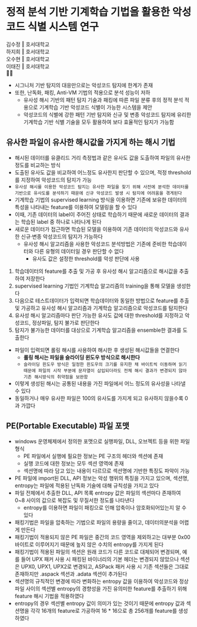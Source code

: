 # 정적 분석 기반 기계학습 기법을 활용한 악성코드 식별 시스템 연구  
김수정 ‖ 호서대학교  
하지희 ‖ 호서대학교  
오수현 ‖ 호서대학교  
이태진 ‖ 호서대학교  
💼📜  
  
- 시그니처 기반 탐지의 대응만으로는 악성코드 탐지에 한계가 존재  
- 또한, 난독화, 패킹, Anti-VM 기법의 적용으로 분석 성능이 저하   
  - 유사성 해시 기반의 패턴 탐지 기술과 패킹에 따른 파일 분류 후의 정적 분석 적용으로 기계학습 기반 악성코드 식별이 가능한 시스템을 제안  
  - 악성코드의 식별에 강한 패턴 기반 탐지와 신규 및 변종 악성코드 탐지에 유리한 기계학습 기반 식별 기술을 모두 활용하여 보다 효율적인 탐지가 가능함   
  
## 유사한 파일이 유사한 해시값을 가지게 하는 해시 기법   
- 해시된 데이터를 유클리드 거리 측정법과 같은 유사도 값을 도출하여 파일의 유사한 정도를 비교하는 방식  
- 도출된 유사도 값을 비교하여 어느정도 유사한지 판단할 수 있으며, 적정 threshold를 지정하여 악성코드의 탐지가 가능   
- `유사성 해시를 이용한 악성코드 탐지는 유사한 파일을 찾기 위해 사전에 분석한 데이터를 기반으로 유사도를 분석하기 때문에 신규 악성코드 발생 시 탐지에 어려움을 겪게된다` 
- 기계학습 기법의 supervised learning 방식을 이용하면 기존에 보유한 데이터의 특성을 나타내는 feature를 이용하여 모델링을 할 수 있다  
- 이때, 기존 데이터의 label이 주어진 상태로 학습하기 때문에 새로운 데이터의 결과는 학습된 label 중 하나로 나타나게 된다
- 새로운 데이터가 접근하면 학습된 모델을 이용하여 기존 데이터의 악성코드와 유사한 신규·변종 악성코드의 탐지가 가능하다  
  - 유사성 해시 알고리즘을 사용한 악성코드 분석방법은 기존에 준비한 학습데이터와 다른 유형의 데이터일 경우 판단할 수 없다
    - 유사도 값은 설정한 threshold를 악성 판단에 사용
  
1. 학습데이터의 feature를 추출 및 가공 후 유사성 해시 알고리즘으로 해시값을 추출하여 저장한다  
1. supervised learning 기법인 기계학습 알고리즘의 training을 통해 모델을 생성한다    
1. 다음으로 테스트데이터가 입력되면 학습데이터와 동일한 방법으로 feature를 추출 및 가공하고 유사성 해시 알고리즘과 기계학습 알고리즘으로 악성코드를 탐지한다  
1. 유사성 해시 알고리즘마다 판단 가능한 유사도 값에 대한 threshold를 지정하고 악성코드, 정상파일, 탐지 불가로 판단한다  
1. 탐지가 불가능한 데이터를 대상으로 기계학습 알고리즘을 ensemble한 결과를 도출한다   

- 파일이 입력되면 롤링 해시를 사용하여 해시한 후 생성된 해시값들을 연결한다  
  - __롤링 해시는 파일을 슬라이딩 윈도우 방식으로 해시한다__
  - `슬라이딩 윈도우 방식은 일정한 윈도우의 크기를 유지한 채 바이트씩 이동하며 읽기 때문에 파일의 시작 부분에 문자열이 삽입되더라도 전체 해시 결과가 변경되지 않아 기존 해시방식의 취약점을 보완함`     
- 이렇게 생성된 해시는 공통된 내용을 가진 파일에서 어느 정도의 유사성을 나타낼 수 있다  
- 동일하거나 매우 유사한 파일은 100의 유사도를 가지게 되고 유사하지 않을수록 0과 가깝다

## PE(Portable Executable) 파일 포맷  
- windows 운영체제에서 정의한 포맷으로 실행파일, DLL, 오브젝트 등을 위한 파일 형식  
  - PE 파일에서 실행에 필요한 정보는 PE 구조의 헤더와 섹션에 존재  
  - 실행 코드에 대한 정보는 모두 섹션 영역에 존재  
  - 섹션명에 따라 담고 있는 내용이 다르므로 섹션명에 기반한 특징도 파악이 가능  
- PE 파일에 import된 DLL, API 정보는 악성 행위의 특징을 가지고 있으며, 섹션명, entropy는 파일에 적용된 난독화 기술에 대해 규칙성을 가지고 있다  
- 파일 전체에서 추출한 DLL, API 목록 entropy 값은 파일의 섹션마다 존재하여 0~8 사이의 값으로 복잡도 및 무질서한 정도를 나타낸다  
  - entropy를 이용하면 파일이 패킹으로 인해 압축이나 암호화되어있는지 알 수 있다
- 패킹기법은 파일을 압축하는 기법으로 파일의 용량을 줄이고, 데이터의분석을 어렵게 만든다  
- 패킹기법이 적용되지 않은 PE 파일은 중간의 코드 영역을 제외하고는 대부분 0x00 바이트로 이루어지기 때문에 높지 않은 수치의 entropy를 가지게 된다  
- 패킹기법이 적용된 파일의 섹션은 원래 코드가 다른 코드로 대체되어 변경되며, 예를 들어 UPX 패커 사용 시 패킹된 바이너리의 기본 헤더는 변경되지 않았으나 섹션은 UPX0,
UPX1, UPX2로 변경되고, ASPack 패커 사용 시 기존 섹션들은 그대로 존재하지만 .aspack 섹션과 .adata 섹션이 추가된다  
- 섹션명의 규칙적인 변경에 따라 변화하는 entropy 값을 이용하여 악성코드와 정상파일 사이의 섹션별 entropy의 경향성을 가진 유의미한 feature를 추출하기 위해 feature 해시 기법을 적용하였다  
- entropy의 경우 섹션별 entropy 값이 의미가 있는 것이기 때문에 entropy 값과 섹션명을 각각 16개의 feature로 가공하여 16 * 16으로 총 256개를 feature를 생성하였다  
  

  
  
